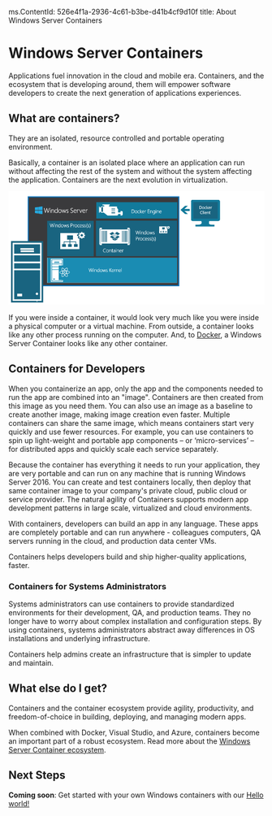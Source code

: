 ms.ContentId: 526e4f1a-2936-4c61-b3be-d41b4cf9d10f
title: About Windows Server Containers


# Windows Server Containers #

Applications fuel innovation in the cloud and mobile era. Containers, and the ecosystem that is developing around, them will empower software developers to create the next generation of applications experiences.

## What are containers? ##  

They are an isolated, resource controlled and portable operating environment. 

Basically, a container is an isolated place where an application can run without affecting the rest of the system and without the system affecting the application. Containers are the next evolution in virtualization.


![](media/WindowsServerContainer.png)

If you were inside a container, it would look very much like you were inside a physical computer or a virtual machine. From outside, a container looks like any other process running on the computer. And, to [Docker](https://www.docker.com/), a Windows Server Container looks like any other container.

## Containers for Developers ##

When you containerize an app, only the app and the components needed to run the app are combined into an "image". Containers are then created from this image as you need them. You can also use an image as a baseline to create another image, making image creation even faster.  Multiple containers can share the same image, which means containers start very quickly and use fewer resources. For example, you can use containers to spin up light-weight and portable app components – or ‘micro-services’ – for distributed apps and quickly scale each service separately. 

Because the container has everything it needs to run your application, they are very portable and can run on any machine that is running Windows Server 2016. You can create and test containers locally, then deploy that same container image to your company's private cloud, public cloud or service provider. The natural agility of Containers supports modern app development patterns in large scale, virtualized and cloud environments.

With containers, developers can build an app in any language. These apps are completely portable and can run anywhere - colleagues computers, QA servers running in the cloud, and production data center VMs. 

Containers helps developers build and ship higher-quality applications, faster. 

### Containers for Systems Administrators

Systems administrators can use containers to provide standardized environments for their development, QA, and production teams. They no longer have to worry about complex installation and configuration steps. By using containers, systems administrators abstract away differences in OS installations and underlying infrastructure.

Containers help admins create an infrastructure that is simpler to update and maintain.

## What else do I get? ##

Containers and the container ecosystem provide agility, productivity, and freedom-of-choice in building, deploying, and managing modern apps.

When combined with Docker, Visual Studio, and Azure, containers become an important part of a robust ecosystem. Read more about the [Windows Server Container ecosystem](container_ecosystem.md).

## Next Steps ##

**Coming soon**: Get started with your own Windows containers with our [Hello world!](..\quick_start\hello_world.md)

